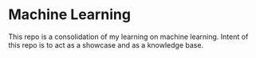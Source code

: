 # Machine Learning

This repo is a consolidation of my learning on machine learning. Intent of this repo is to act as a showcase and as a knowledge base.
